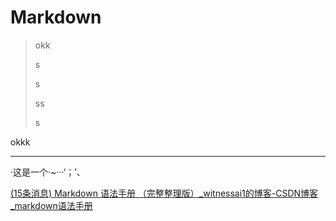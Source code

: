 # Markdown

> okk
>
> s
>
> s
>
> ss
>
> s

okkk

------------------------

·这是一个·~···‘；’、

[(15条消息) Markdown 语法手册 （完整整理版）_witnessai1的博客-CSDN博客_markdown语法手册](https://blog.csdn.net/witnessai1/article/details/52551362?ops_request_misc=%7B%22request%5Fid%22%3A%22165260117116781685350134%22%2C%22scm%22%3A%2220140713.130102334.pc%5Fall.%22%7D&request_id=165260117116781685350134&biz_id=0&utm_medium=distribute.pc_search_result.none-task-blog-2~all~first_rank_ecpm_v1~rank_v31_ecpm-3-52551362-null-null.142^v9^pc_search_result_cache,157^v4^control&utm_term=markdown语法&spm=1018.2226.3001.4187)

